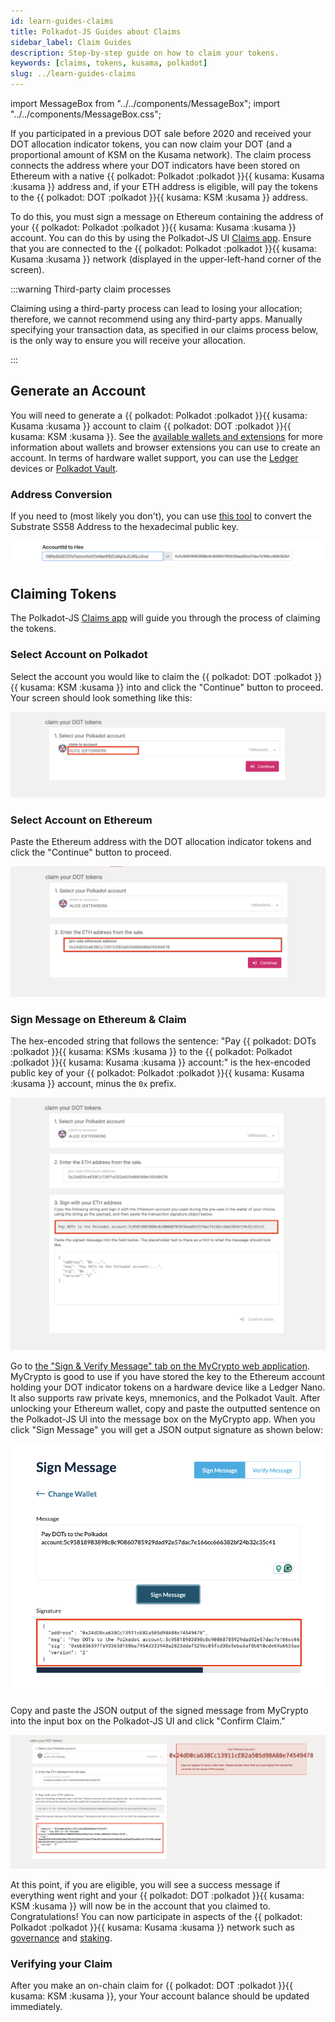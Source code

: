 ```yaml
---
id: learn-guides-claims
title: Polkadot-JS Guides about Claims
sidebar_label: Claim Guides
description: Step-by-step guide on how to claim your tokens.
keywords: [claims, tokens, kusama, polkadot]
slug: ../learn-guides-claims
---
```


import MessageBox from "../../components/MessageBox"; import "../../components/MessageBox.css";

<MessageBox message="Polkadot-JS is for developers and power users only. If you need help using the
[Polkadot-JS UI](../general/polkadotjs-ui.md), you can contact the
[Polkadot Support Team](https://support.polkadot.network/support/home). For more user-friendly tools
see the [wallets](./wallets-index), [apps](./apps-index) and [dashboard](./dashboards-index) pages." />

<DocCardList />

If you participated in a previous DOT sale before 2020 and received your DOT allocation indicator
tokens, you can now claim your DOT (and a proportional amount of KSM on the Kusama network). The
claim process connects the address where your DOT indicators have been stored on Ethereum with a
native {{ polkadot: Polkadot :polkadot }}{{ kusama: Kusama :kusama }} address and, if your ETH
address is eligible, will pay the tokens to the
{{ polkadot: DOT :polkadot }}{{ kusama: KSM :kusama }} address.

To do this, you must sign a message on Ethereum containing the address of your
{{ polkadot: Polkadot :polkadot }}{{ kusama: Kusama :kusama }} account. You can do this by using the
Polkadot-JS UI [Claims app](https://polkadot.js.org/apps/#/claims). Ensure that you are connected to
the {{ polkadot: Polkadot :polkadot }}{{ kusama: Kusama :kusama }} network (displayed in the
upper-left-hand corner of the screen).

:::warning Third-party claim processes

Claiming using a third-party process can lead to losing your allocation; therefore, we cannot
recommend using any third-party apps. Manually specifying your transaction data, as specified in our
claims process below, is the only way to ensure you will receive your allocation.

:::

## Generate an Account

You will need to generate a {{ polkadot: Polkadot :polkadot }}{{ kusama: Kusama :kusama }} account
to claim {{ polkadot: DOT :polkadot }}{{ kusama: KSM :kusama }}. See the
[available wallets and extensions](../general/wallets-and-extensions.md) for more information about
wallets and browser extensions you can use to create an account. In terms of hardware wallet
support, you can use the [Ledger](../general/ledger.md) devices or
[Polkadot Vault](../general/polkadot-vault.md).

### Address Conversion

If you need to (most likely you don't), you can use
[this tool](https://www.shawntabrizi.com/substrate-js-utilities/) to convert the Substrate SS58
Address to the hexadecimal public key.

![SS58 to Hex](../assets/ss58-to-hex.png)

## Claiming Tokens

The Polkadot-JS [Claims app](https://polkadot.js.org/apps/#/claims) will guide you through the
process of claiming the tokens.

### Select Account on Polkadot

Select the account you would like to claim the
{{ polkadot: DOT :polkadot }}{{ kusama: KSM :kusama }} into and click the "Continue" button to
proceed. Your screen should look something like this:

![claim select dot account](../assets/claim-select-dot-account.png)

### Select Account on Ethereum

Paste the Ethereum address with the DOT allocation indicator tokens and click the "Continue" button
to proceed.

![claim select eth account](../assets/claim-select-eth-account.png)

### Sign Message on Ethereum & Claim

The hex-encoded string that follows the sentence: "Pay
{{ polkadot: DOTs :polkadot }}{{ kusama: KSMs :kusama }} to the
{{ polkadot: Polkadot :polkadot }}{{ kusama: Kusama :kusama }} account:" is the hex-encoded public
key of your {{ polkadot: Polkadot :polkadot }}{{ kusama: Kusama :kusama }} account, minus the `0x`
prefix.

![claim copy msg](../assets/claim-copy-msg.png)

Go to
[the "Sign & Verify Message" tab on the MyCrypto web application](https://app.mycrypto.com/sign-message).
MyCrypto is good to use if you have stored the key to the Ethereum account holding your DOT
indicator tokens on a hardware device like a Ledger Nano. It also supports raw private keys,
mnemonics, and the Polkadot Vault. After unlocking your Ethereum wallet, copy and paste the
outputted sentence on the Polkadot-JS UI into the message box on the MyCrypto app. When you click
"Sign Message" you will get a JSON output signature as shown below:

![claim get signature](../assets/claim-get-signature.png)

Copy and paste the JSON output of the signed message from MyCrypto into the input box on the
Polkadot-JS UI and click "Confirm Claim."

![claim paste signature](../assets/claim-paste-signature.png)

At this point, if you are eligible, you will see a success message if everything went right and your
{{ polkadot: DOT :polkadot }}{{ kusama: KSM :kusama }} will now be in the account that you claimed
to. Congratulations! You can now participate in aspects of the
{{ polkadot: Polkadot :polkadot }}{{ kusama: Kusama :kusama }} network such as
[governance](../learn/learn-polkadot-opengov.md) and [staking](../learn/learn-staking.md).

### Verifying your Claim

After you make an on-chain claim for {{ polkadot: DOT :polkadot }}{{ kusama: KSM :kusama }}, your
Your account balance should be updated immediately.
